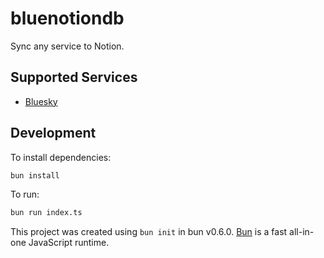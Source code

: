 # bluenotiondb

Sync any service to Notion.

## Supported Services

- [Bluesky](https://bsky.app/)

## Development

To install dependencies:

```bash
bun install
```

To run:

```bash
bun run index.ts
```

This project was created using `bun init` in bun v0.6.0. [Bun](https://bun.sh) is a fast all-in-one JavaScript runtime.
